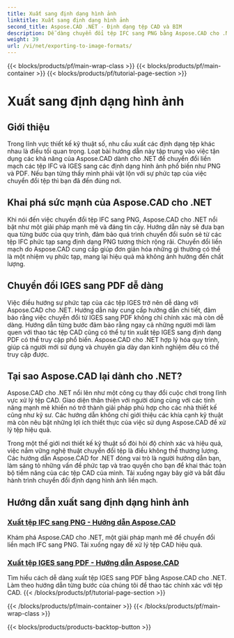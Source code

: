 ```yaml
---
title: Xuất sang định dạng hình ảnh
linktitle: Xuất sang định dạng hình ảnh
second_title: Aspose.CAD .NET - Định dạng tệp CAD và BIM
description: Dễ dàng chuyển đổi tệp IFC sang PNG bằng Aspose.CAD cho .NET. Khám phá khả năng xử lý và tải xuống tệp CAD liền mạch để thao tác tệp hiệu quả.
weight: 39
url: /vi/net/exporting-to-image-formats/
---
```


{{< blocks/products/pf/main-wrap-class >}}
{{< blocks/products/pf/main-container >}}
{{< blocks/products/pf/tutorial-page-section >}}

# Xuất sang định dạng hình ảnh


## Giới thiệu

Trong lĩnh vực thiết kế kỹ thuật số, nhu cầu xuất các định dạng tệp khác nhau là điều tối quan trọng. Loạt bài hướng dẫn này tập trung vào việc tận dụng các khả năng của Aspose.CAD dành cho .NET để chuyển đổi liền mạch các tệp IFC và IGES sang các định dạng hình ảnh phổ biến như PNG và PDF. Nếu bạn từng thấy mình phải vật lộn với sự phức tạp của việc chuyển đổi tệp thì bạn đã đến đúng nơi.

## Khai phá sức mạnh của Aspose.CAD cho .NET

Khi nói đến việc chuyển đổi tệp IFC sang PNG, Aspose.CAD cho .NET nổi bật như một giải pháp mạnh mẽ và đáng tin cậy. Hướng dẫn này sẽ đưa bạn qua từng bước của quy trình, đảm bảo quá trình chuyển đổi suôn sẻ từ các tệp IFC phức tạp sang định dạng PNG tương thích rộng rãi. Chuyển đổi liền mạch do Aspose.CAD cung cấp giúp đơn giản hóa những gì thường có thể là một nhiệm vụ phức tạp, mang lại hiệu quả mà không ảnh hưởng đến chất lượng.

## Chuyển đổi IGES sang PDF dễ dàng

Việc điều hướng sự phức tạp của các tệp IGES trở nên dễ dàng với Aspose.CAD cho .NET. Hướng dẫn này cung cấp hướng dẫn chi tiết, đảm bảo rằng việc chuyển đổi từ IGES sang PDF không chỉ chính xác mà còn dễ dàng. Hướng dẫn từng bước đảm bảo rằng ngay cả những người mới làm quen với thao tác tệp CAD cũng có thể tự tin xuất tệp IGES sang định dạng PDF có thể truy cập phổ biến. Aspose.CAD cho .NET hợp lý hóa quy trình, giúp cả người mới sử dụng và chuyên gia dày dạn kinh nghiệm đều có thể truy cập được.

## Tại sao Aspose.CAD lại dành cho .NET?

Aspose.CAD cho .NET nổi lên như một công cụ thay đổi cuộc chơi trong lĩnh vực xử lý tệp CAD. Giao diện thân thiện với người dùng cùng với các tính năng mạnh mẽ khiến nó trở thành giải pháp phù hợp cho các nhà thiết kế cũng như kỹ sư. Các hướng dẫn không chỉ giới thiệu các khía cạnh kỹ thuật mà còn nêu bật những lợi ích thiết thực của việc sử dụng Aspose.CAD để xử lý tệp hiệu quả.

Trong một thế giới nơi thiết kế kỹ thuật số đòi hỏi độ chính xác và hiệu quả, việc nắm vững nghệ thuật chuyển đổi tệp là điều không thể thương lượng. Các hướng dẫn Aspose.CAD for .NET đóng vai trò là người hướng dẫn bạn, làm sáng tỏ những vấn đề phức tạp và trao quyền cho bạn để khai thác toàn bộ tiềm năng của các tệp CAD của mình. Tải xuống ngay bây giờ và bắt đầu hành trình chuyển đổi định dạng hình ảnh liền mạch.
## Hướng dẫn xuất sang định dạng hình ảnh
### [Xuất tệp IFC sang PNG - Hướng dẫn Aspose.CAD](./exporting-ifc-files-to-png/)
Khám phá Aspose.CAD cho .NET, một giải pháp mạnh mẽ để chuyển đổi liền mạch IFC sang PNG. Tải xuống ngay để xử lý tệp CAD hiệu quả.
### [Xuất tệp IGES sang PDF - Hướng dẫn Aspose.CAD](./exporting-iges-files-to-pdf/)
Tìm hiểu cách dễ dàng xuất tệp IGES sang PDF bằng Aspose.CAD cho .NET. Làm theo hướng dẫn từng bước của chúng tôi để thao tác chính xác với tệp CAD.
{{< /blocks/products/pf/tutorial-page-section >}}

{{< /blocks/products/pf/main-container >}}
{{< /blocks/products/pf/main-wrap-class >}}

{{< blocks/products/products-backtop-button >}}
